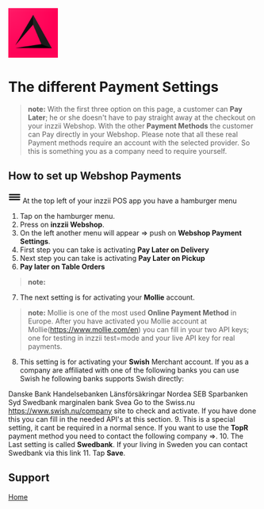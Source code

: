 <img src="../Assets/Pictures/play_store_512.png" alt="inzzii logo" width="100"/>

# The different Payment Settings
> **note:** With the first three option on this page, a customer can **Pay Later**; he or she doesn't have to pay straight away at the checkout on your inzzii Webshop. With the other **Payment Methods** the customer can Pay directly in your Webshop. Please note that all these real Payment methods require an account with the selected provider. So this is something you as a company need to require yourself.

## How to set up Webshop Payments 

<img src="../Assets/Pictures/Hmenu.png" alt="hamburgermenu" width="25" height="25"/> At the top left of your inzzii POS app you have a hamburger menu 
1. Tap on the hamburger menu.
2. Press on **inzzii Webshop**.
3. On the left another menu will appear => push on **Webshop Payment Settings**. 
4. First step you can take is activating **Pay Later on Delivery**
5. Next step you can take is activating **Pay Later on Pickup**
6. **Pay later on Table Orders**
> **note:** 
7. The next setting is for activating your **Mollie** account.
> **note:** Mollie is one of the most used **Online Payment Method** in Europe. After you have activated you Mollie account at Mollie(https://www.mollie.com/en) you can fill in your two API keys; one for testing in inzzii test=mode and your live API key for real payments.
8. This setting is for activating your **Swish** Merchant account. If you as a company are affiliated with one of the following banks you can use Swish he following banks supports Swish directly:

Danske Bank
Handelsebanken
Länsförsäkringar
Nordea
SEB
Sparbanken Syd
Swedbank
marginalen bank
Svea
Go to the Swiss.nu https://www.swish.nu/company site to check and activate. If you have done this you can fill in the needed API's at this section.
9. This is a special setting, it cant be required in a normal sence. If you want to use the **TopR** payment method you need to contact the following company =>.
10. The Last setting is called **Swedbank**. If your living in Sweden you can contact Swedbank via this link 
11. Tap **Save**.


## Support
[Home](../index.md)